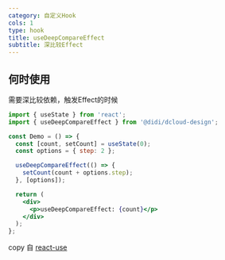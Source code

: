 ```yaml
---
category: 自定义Hook
cols: 1
type: hook
title: useDeepCompareEffect
subtitle: 深比较Effect
---
```


## 何时使用

需要深比较依赖，触发Effect的时候


```jsx
import { useState } from 'react';
import { useDeepCompareEffect } from '@didi/dcloud-design';

const Demo = () => {
  const [count, setCount] = useState(0);
  const options = { step: 2 };

  useDeepCompareEffect(() => {
    setCount(count + options.step);
  }, [options]);

  return (
    <div>
      <p>useDeepCompareEffect: {count}</p>
    </div>
  );
};
```


copy 自 [react-use](https://github.com/streamich/react-use/blob/master/docs/useAsyncFn.md)
